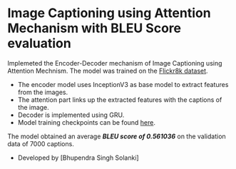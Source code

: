 # Image Captioning using Attention Mechanism with BLEU Score evaluation
Implemeted the Encoder-Decoder mechanism of Image Captioning using Attention Mechnism. The model was trained on the [Flickr8k dataset](https://www.kaggle.com/adityajn105/flickr8k).
- The encoder model uses InceptionV3 as base model to extract features from the images.
- The attention part links up the extracted features with the captions of the image.
- Decoder is implemented using GRU.
- Model training checkpoints can be found [here](https://drive.google.com/drive/folders/1UcFkHRi06Qda4IFq9Y8K63zzZwh1FcXd?usp=sharing).

The model obtained an average ***BLEU score of 0.561036*** on the validation data of 7000 captions.

- Developed by [Bhupendra Singh Solanki]
